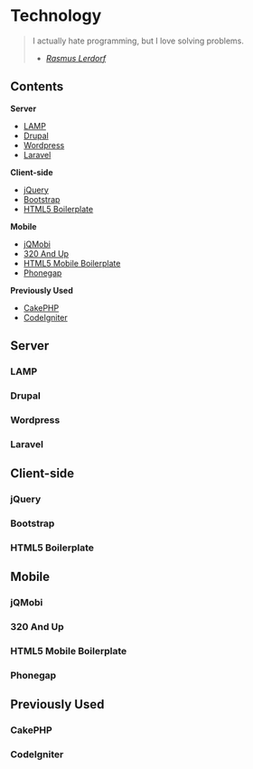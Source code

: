 Technology
==========

> I actually hate programming, but I love solving problems.
> - *[Rasmus Lerdorf](https://en.wikipedia.org/wiki/Rasmus_Lerdorf)*

Contents
--------

**Server**
* [LAMP](#lamp)
* [Drupal](#drupal)
* [Wordpress](#wordpress)
* [Laravel](#laravel)

**Client-side**
* [jQuery](#jquery)
* [Bootstrap](#bootstrap)
* [HTML5 Boilerplate](#html5boilerplate)

**Mobile**
* [jQMobi](#jqmobi)
* [320 And Up](#320andup)
* [HTML5 Mobile Boilerplate](#html5mobile)
* [Phonegap](#phonegap)

**Previously Used**
* [CakePHP](#cakephp)
* [CodeIgniter](#codeigniter)


Server
------

### <a id="lamp"></a>LAMP

### <a id="drupal"></a>Drupal

### <a id="wordpress"></a>Wordpress

### <a id="laravel"></a>Laravel

Client-side
-----------

### <a id="jquery"></a>jQuery

### <a id="bootstrap"></a>Bootstrap

### <a id="html5boilerplate"></a>HTML5 Boilerplate

Mobile
------

### <a id="jqmobi"></a>jQMobi

### <a id="320andup"></a>320 And Up

### <a id="html5mobile"></a>HTML5 Mobile Boilerplate

### <a id="phonegap"></a>Phonegap

Previously Used
---------------

### <a id="cakephp"></a>CakePHP

### <a id="codeigniter"></a>CodeIgniter



